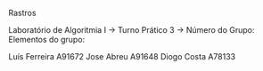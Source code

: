 Rastros

Laboratório de Algoritmia I -> Turno Prático 3 -> Número do Grupo:
Elementos do grupo:

Luís Ferreira A91672
Jose Abreu A91648
Diogo Costa A78133
